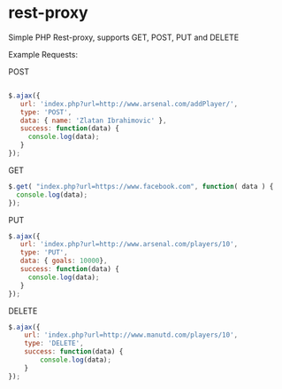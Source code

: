rest-proxy
==========

Simple PHP Rest-proxy, supports GET, POST, PUT and DELETE

Example Requests:

POST
```javascript

$.ajax({
   url: 'index.php?url=http://www.arsenal.com/addPlayer/',
   type: 'POST',
   data: { name: 'Zlatan Ibrahimovic' },
   success: function(data) {
     console.log(data);
   }
});
```

GET
```javascript
$.get( "index.php?url=https://www.facebook.com", function( data ) {
  console.log(data);
});
```

PUT
```javascript
$.ajax({
   url: 'index.php?url=http://www.arsenal.com/players/10',
   type: 'PUT',
   data: { goals: 10000},
   success: function(data) {
     console.log(data);
   }
});
```

DELETE
```javascript
$.ajax({
    url: 'index.php?url=http://www.manutd.com/players/10',
    type: 'DELETE',
    success: function(data) {
        console.log(data);
    }
});
```